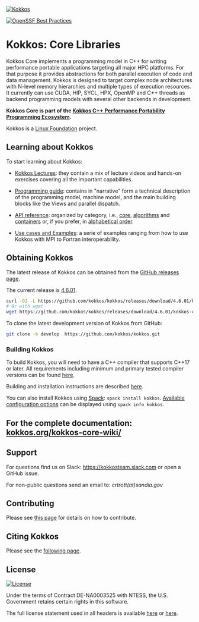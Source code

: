 [![Kokkos](https://avatars2.githubusercontent.com/u/10199860?s=200&v=4)](https://kokkos.org)

[![OpenSSF Best Practices](https://www.bestpractices.dev/projects/9344/badge)](https://www.bestpractices.dev/projects/9344)

# Kokkos: Core Libraries

Kokkos Core implements a programming model in C++ for writing performance portable
applications targeting all major HPC platforms. For that purpose it provides
abstractions for both parallel execution of code and data management.
Kokkos is designed to target complex node architectures with N-level memory
hierarchies and multiple types of execution resources. It currently can use
CUDA, HIP, SYCL, HPX, OpenMP and C++ threads as backend programming models with several other
backends in development.

**Kokkos Core is part of the [Kokkos C++ Performance Portability Programming Ecosystem](https://kokkos.org).**

Kokkos is a [Linux Foundation](https://linuxfoundation.org) project.

## Learning about Kokkos

To start learning about Kokkos:

- [Kokkos Lectures](https://kokkos.org/kokkos-core-wiki/tutorials-and-examples/video-lectures.html): they contain a mix of lecture videos and hands-on exercises covering all the important capabilities.

- [Programming guide](https://kokkos.org/kokkos-core-wiki/programmingguide.html): contains in "narrative" form a technical description of the programming model, machine model, and the main building blocks like the Views and parallel dispatch.

- [API reference](https://kokkos.org/kokkos-core-wiki/): organized by category, i.e., [core](https://kokkos.org/kokkos-core-wiki/API/core-index.html), [algorithms](https://kokkos.org/kokkos-core-wiki/API/algorithms-index.html) and [containers](https://kokkos.org/kokkos-core-wiki/API/containers-index.html) or, if you prefer, in [alphabetical order](https://kokkos.org/kokkos-core-wiki/API/alphabetical.html).

- [Use cases and Examples](https://kokkos.org/kokkos-core-wiki/tutorials-and-examples/use-cases-and-examples.html): a serie of examples ranging from how to use Kokkos with MPI to Fortran interoperability.

## Obtaining Kokkos

The latest release of Kokkos can be obtained from the [GitHub releases page](https://github.com/kokkos/kokkos/releases/latest).

The current release is [4.6.01](https://github.com/kokkos/kokkos/releases/tag/4.6.01).

```bash
curl -OJ -L https://github.com/kokkos/kokkos/releases/download/4.6.01/kokkos-4.6.01.tar.gz
# Or with wget
wget https://github.com/kokkos/kokkos/releases/download/4.6.01/kokkos-4.6.01.tar.gz
```

To clone the latest development version of Kokkos from GitHub:

```bash
git clone -b develop  https://github.com/kokkos/kokkos.git
```

### Building Kokkos

To build Kokkos, you will need to have a C++ compiler that supports C++17 or later.
All requirements including minimum and primary tested compiler versions can be found [here](https://kokkos.org/kokkos-core-wiki/get-started/requirements.html).

Building and installation instructions are described [here](https://kokkos.org/kokkos-core-wiki/get-started/building-from-source.html#configuring-and-building-kokkos).

You can also install Kokkos using [Spack](https://spack.io/): `spack install kokkos`. [Available configuration options](https://packages.spack.io/package.html?name=kokkos) can be displayed using `spack info kokkos`.

## For the complete documentation: [kokkos.org/kokkos-core-wiki/](https://kokkos.org/kokkos-core-wiki/)

## Support

For questions find us on Slack: https://kokkosteam.slack.com or open a GitHub issue.

For non-public questions send an email to: *crtrott(at)sandia.gov*

## Contributing

Please see [this page](https://kokkos.org/kokkos-core-wiki/contributing.html) for details on how to contribute.

## Citing Kokkos

Please see the [following page](https://kokkos.org/kokkos-core-wiki/citation.html).

## License

[![License](https://img.shields.io/badge/License-Apache--2.0_WITH_LLVM--exception-blue)](https://spdx.org/licenses/LLVM-exception.html)

Under the terms of Contract DE-NA0003525 with NTESS,
the U.S. Government retains certain rights in this software.

The full license statement used in all headers is available [here](https://kokkos.org/kokkos-core-wiki/license.html) or
[here](https://github.com/kokkos/kokkos/blob/develop/LICENSE).
